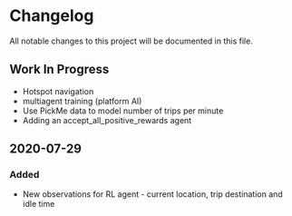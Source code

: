 # Changelog
All notable changes to this project will be documented in this file.

## Work In Progress
- Hotspot navigation
- multiagent training (platform AI)
- Use PickMe data to model number of trips per minute
- Adding an accept_all_positive_rewards agent

##  2020-07-29
### Added
- New observations for RL agent - current location, trip destination and idle time
